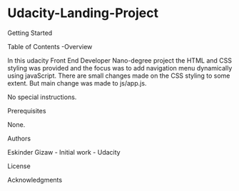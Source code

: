 # Udacity-Landing-Project

Getting Started

Table of Contents
-Overview

In this udacity Front End Developer Nano-degree project the HTML and CSS styling was provided and the focus was to add navigation menu dynamically using javaScript. There are small changes made on the CSS styling to some extent. But main change was made to js/app.js.




No special instructions.

Prerequisites

None.

Authors

Eskinder Gizaw - Initial work - Udacity

License

Acknowledgments
